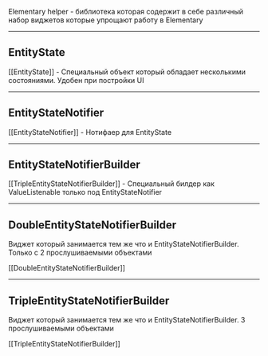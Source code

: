 
Elementary helper - библиотека которая содержит в себе различный набор виджетов которые упрощают работу в Elementary

---

## EntityState

 [[EntityState]] - Специальный объект который обладает несколькими состояниями. Удобен при постройки UI
 

---

## EntityStateNotifier

[[EntityStateNotifier]] - Нотифаер для EntityState

---

## EntityStateNotifierBuilder

[[TripleEntityStateNotifierBuilder]] - Специальный билдер как ValueListenable только под EntityStateNotifier

---

## DoubleEntityStateNotifierBuilder

Виджет который занимается тем же что и EntityStateNotifierBuilder. Только с 2 прослушиваемыми объектами

[[DoubleEntityStateNotifierBuilder]]

---

## TripleEntityStateNotifierBuilder

Виджет который занимается тем же что и EntityStateNotifierBuilder. 3 прослушиваемыми объектами

[[TripleEntityStateNotifierBuilder]]
